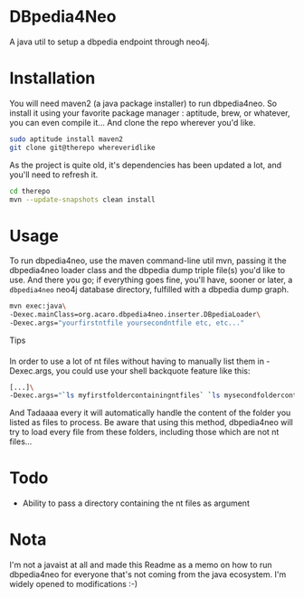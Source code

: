 DBpedia4Neo
===========
A java util to setup a dbpedia endpoint through neo4j.


Installation
============
You will need maven2 (a java package installer) to run dbpedia4neo. So install it using your
favorite package manager : aptitude, brew, or whatever, you can even compile it...
And clone the repo wherever you'd like.
```bash
sudo aptitude install maven2
git clone git@therepo whereveridlike
```

As the project is quite old, it's dependencies has been updated a lot,
and you'll need to refresh it.

```bash
cd therepo
mvn --update-snapshots clean install
```

Usage
=====

To run dbpedia4neo, use the maven command-line util mvn, passing it the dbpedia4neo loader class
and the dbpedia dump triple file(s) you'd like to use. And there you go; if everything goes fine,
you'll have, sooner or later, a `dbpedia4neo` neo4j database directory, fulfilled with a dbpedia dump graph.
```bash
mvn exec:java\
-Dexec.mainClass=org.acaro.dbpedia4neo.inserter.DBpediaLoader\
-Dexec.args="yourfirstntfile yoursecondntfile etc, etc..."
```

Tips
####
In order to use a lot of nt files without having to manually list them in -Dexec.args,
you could use your shell backquote feature like this:
```bash
[...]\
-Dexec.args="`ls myfirstfoldercontainingntfiles` `ls mysecondfoldercontainingntfiles` etc, etc..."
```
And Tadaaaa every it will automatically handle the content of the folder you listed as files to process.
Be aware that using this method, dbpedia4neo will try to load every file from these folders,
including those which are not nt files...

Todo
====
 - Ability to pass a directory containing the nt files as argument

Nota
====
I'm not a javaist at all and made this Readme as a memo on how to run dbpedia4neo for everyone that's
not coming from the java ecosystem. I'm widely opened to modifications :-)